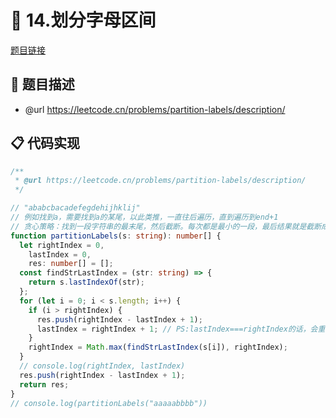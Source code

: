 # 🎯 14.划分字母区间

[题目链接](https://leetcode.cn/problems/partition-labels/description/)

## 📃 题目描述
* @url https://leetcode.cn/problems/partition-labels/description/

## 📋 代码实现
```typescript
/**
 * @url https://leetcode.cn/problems/partition-labels/description/
 */

// "ababcbacadefegdehijhklij"
// 例如找到a，需要找到a的某尾，以此类推，一直往后遍历，直到遍历到end+1
// 贪心策略：找到一段字符串的最末尾，然后截断。每次都是最小的一段，最后结果就是截断成各个最小的一段。
function partitionLabels(s: string): number[] {
  let rightIndex = 0,
    lastIndex = 0,
    res: number[] = [];
  const findStrLastIndex = (str: string) => {
    return s.lastIndexOf(str);
  };
  for (let i = 0; i < s.length; i++) {
    if (i > rightIndex) {
      res.push(rightIndex - lastIndex + 1);
      lastIndex = rightIndex + 1; // PS:lastIndex===rightIndex的话，会重复计算一次！！！
    }
    rightIndex = Math.max(findStrLastIndex(s[i]), rightIndex);
  }
  // console.log(rightIndex, lastIndex)
  res.push(rightIndex - lastIndex + 1);
  return res;
}
// console.log(partitionLabels("aaaaabbbb"))

```
